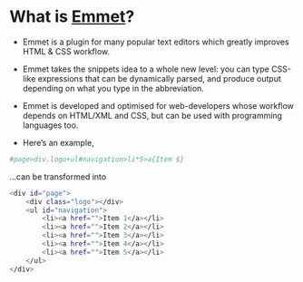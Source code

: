 # What is [Emmet](https://docs.emmet.io/)?

- Emmet is a plugin for many popular text editors which greatly improves HTML & CSS workflow.

- Emmet takes the snippets idea to a whole new level: you can type CSS-like expressions that can be dynamically parsed, and produce output depending on what you type in the abbreviation.

- Emmet is developed and optimised for web-developers whose workflow depends on HTML/XML and CSS, but can be used with programming languages too.

- Here’s an example,

```sh
#page>div.logo+ul#navigation>li*5>a{Item $}
```

...can be transformed into

```sh
<div id="page">
    <div class="logo"></div>
    <ul id="navigation">
        <li><a href="">Item 1</a></li>
        <li><a href="">Item 2</a></li>
        <li><a href="">Item 3</a></li>
        <li><a href="">Item 4</a></li>
        <li><a href="">Item 5</a></li>
    </ul>
</div>
```
